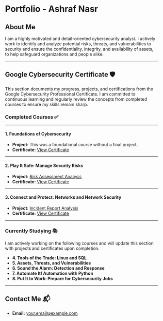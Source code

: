 # Portfolio - Ashraf Nasr 

## About Me

I am a highly motivated and detail-oriented cybersecurity analyst. I actively work to identify and analyze potential risks, threats, and vulnerabilities to security and ensure the confidentiality, integrity, and availability of assets, to help safeguard organizations and people alike.

---

## Google Cybersecurity Certificate 🛡️

This section documents my progress, projects, and certifications from the Google Cybersecurity Professional Certificate. I am committed to continuous learning and regularly review the concepts from completed courses to ensure my skills remain sharp.

### **Completed Courses ✅**

---

#### 1. Foundations of Cybersecurity
* **Project:** This was a foundational course without a final project.
* **Certificate:** [View Certificate](https://coursera.org/share/8636d5fa5b6eac19dfaa82ff2eaf2336)

---

#### 2. Play It Safe: Manage Security Risks
* **Project:** [Risk Assessment Analysis](https://docs.google.com/document/d/1VUvoglLqKFpR3ESYNmRBpPZnWn_8987F3ohIrIN6J-Y/edit?tab=t.0)
* **Certificate:** [View Certificate](https://coursera.org/share/2043530e97d53c50e6e7df2bd5801305)

---

#### 3. Connect and Protect: Networks and Network Security
* **Project:** [Incident Report Analysis](https://d3c33hcgiwev3.cloudfront.net/OvJ7ZffUQYipLl15W7jtqQ_b5b17475eea94b6f993d55526be34bf1_Incident-report-analysis-exemplar.docx?Expires=1756425600&Signature=NAetGeWqWtVtw2so83kHf9LjaWDh7R499Of33dvL~YmxO8jk91mEhcLztysEKzTCxJi6QGDbU7xQpLr-3DnKsLGI7NfVW1mtnQzp1RBpgRC0KecfBWLg2W2oqatD-EIovkOf8GQgYZoba34lA6-JJ-NKBrgTO8~~UHlbjlRS7nI_&Key-Pair-Id=APKAJLTNE6QMUY6HBC5A)
* **Certificate:** [View Certificate](https://coursera.org/share/2086bf1ea07120c4420d848da07dd414)

---

### **Currently Studying 📚**

I am actively working on the following courses and will update this section with projects and certificates upon completion.

* **4. Tools of the Trade: Linux and SQL**
* **5. Assets, Threats, and Vulnerabilities**
* **6. Sound the Alarm: Detection and Response**
* **7. Automate It! Automation with Python**
* **8. Put It to Work: Prepare for Cybersecurity Jobs**

---

## Contact Me 📬

* **Email:** your.email@example.com
